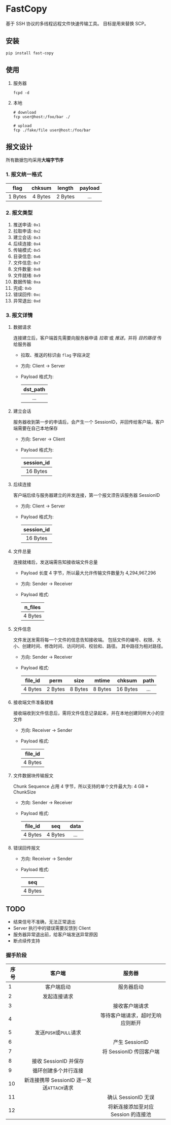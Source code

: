 # FastCopy

基于 SSH 协议的多线程远程文件快速传输工具。
目标是用来替换 SCP。

## 安装

```shell
pip install fast-copy
```

## 使用

1. 服务器

    ```shell
    fcpd -d
    ```

2. 本地

    ```shell
    # download
    fcp user@host:/foo/bar ./

    # upload
    fcp ./fake/file user@host:/foo/bar
    ```

## 报文设计

所有数据包均采用**大端字节序**

### 1. 报文统一格式

|  flag   | chksum  | length  | payload |
| :-----: | :-----: | :-----: | :-----: |
| 1 Bytes | 4 Bytes | 2 Bytes |   ...   |

### 2. 报文类型

1. 推送申请: `0x1`
2. 拉取申请: `0x2`
3. 建立会话: `0x3`
4. 后续连接: `0x4`
5. 传输模式: `0x5`
6. 目录信息: `0x6`
7. 文件信息: `0x7`
8. 文件数量: `0x8`
9. 文件就绪: `0x9`
10. 数据传输: `0xa`
11. 完成: `0xb`
12. 错误回传: `0xc`
13. 异常退出: `0xd`


### 3. 报文详情

1. 数据请求

    连接建立后，客户端首先需要向服务器申请 *拉取* 或 *推送*，并将 *目的路径* 传给服务器

    - 拉取、推送的标识由 `flag` 字段决定
    - 方向: Client -> Server
    - Payload 格式为:

        | dst_path |
        | :------: |
        |   ...    |

2. 建立会话

    服务器收到第一步的申请后，会产生一个 SessionID，并回传给客户端，客户端需要在自己本地保存

    - 方向: Server -> Client
    - Payload 格式为:

        | session_id |
        | :--------: |
        |  16 Bytes  |

3. 后续连接

    客户端后续与服务器建立的并发连接，第一个报文须告诉服务器 SessionID

    - 方向: Client -> Server
    - Payload 格式为:

        | session_id |
        | :--------: |
        |  16 Bytes  |

4. 文件总量

    连接就绪后，发送端需告知接收端文件总量

    - Payload 长度 4 字节，所以最大允许传输文件数量为 4,294,967,296
    - 方向: Sender -> Receiver
    - Payload 格式:

        | n_files |
        | :-----: |
        | 4 Bytes |

5. 文件信息

    文件发送发需将每一个文件的信息告知接收端。
    包括文件的编号、权限、大小、创建时间、修改时间、访问时间、校验和、路径。
    其中路径为相对路径。

    - 方向: Sender -> Receiver
    - Payload 格式:

        | file_id |  perm   |  size   |  mtime  |  chksum  | path  |
        | :-----: | :-----: | :-----: | :-----: | :------: | :---: |
        | 4 Bytes | 2 Bytes | 8 Bytes | 8 Bytes | 16 Bytes |  ...  |

6. 接收端文件准备就绪

    接收端收到文件信息后，需将文件信息记录起来，并在本地创建同样大小的空文件

    - 方向: Receiver -> Sender
    - Payload 格式:

        | file_id |
        | :-----: |
        | 4 Bytes |

7. 文件数据块传输报文

    Chunk Sequence 占用 4 字节，所以支持的单个文件最大为: 4 GB * ChunkSize

    - 方向: Sender -> Receiver
    - Payload 格式:

        | file_id |   seq   | data  |
        | :-----: | :-----: | :---: |
        | 4 Bytes | 4 Bytes |  ...  |

8. 错误回传报文

    - 方向: Receiver -> Sender

    - Payload 格式:

        |   seq   |
        | :-----: |
        | 4 Bytes |


## TODO

- 结束信号不准确，无法正常退出
- Server 执行中的错误需要反馈到 Client
- 服务器异常退出前，给客户端发送异常原因
- 断点续传支持


### 握手阶段

| 序号 |                  客户端                   |               服务器                |
| ---- | :---------------------------------------: | :---------------------------------: |
| 1    |                客户端启动                 |             服务器启动              |
| 2    |               发起连接请求                |                                     |
| 3    |                                           |           接收客户端请求            |
| 4    |                                           |  等待客户端请求，超时无响应则断开   |
| 5    |          发送`PUSH`或`PULL`请求           |                                     |
| 6    |                                           |           产生 SessionID            |
| 7    |                                           |       将 SessionID 传回客户端       |
| 8    |           接收 SessionID 并保存           |                                     |
| 9    |           循环创建多个并行连接            |                                     |
| 10   | 新连接携带 SessionID 逐一发送`ATTACH`请求 |                                     |
| 11   |                                           |         确认 SessionID 无误         |
| 12   |                                           | 将新连接添加至对应 Session 的连接池 |
